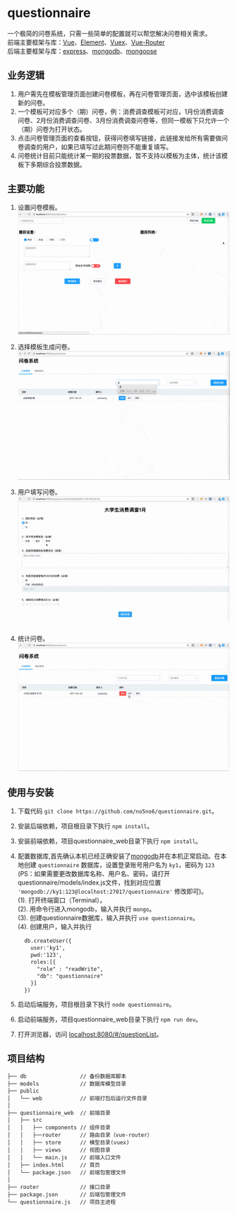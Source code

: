 # questionnaire
一个极简的问卷系统，只需一些简单的配置就可以帮您解决问卷相关需求。  
前端主要框架与库：[Vue](https://github.com/vuejs/vue)、[Element](http://element.eleme.io)、[Vuex](https://vuex.vuejs.org)、[Vue-Router](http://router.vuejs.org/)  
后端主要框架与库：[express](http://expressjs.com/)、[mongodb](https://www.mongodb.com/)、[mongoose](http://mongoosejs.com/)

## 业务逻辑
1. 用户需先在模板管理页面创建问卷模板，再在问卷管理页面，选中该模板创建新的问卷。
2. 一个模板可对应多个（期）问卷，例：消费调查模板可对应，1月份消费调查问卷、2月份消费调查问卷、3月份消费调查问卷等，但同一模板下只允许一个（期）问卷为打开状态。
3. 点击问卷管理页面的查看按钮，获得问卷填写链接，此链接发给所有需要做问卷调查的用户，如果已填写过此期问卷则不能重复填写。
4. 问卷统计目前只能统计某一期的投票数据，暂不支持以模板为主体，统计该模板下多期综合投票数据。

## 主要功能
1. 设置问卷模板。  
![set](set.gif)  

2. 选择模板生成问卷。  
![setQ](setQ.gif)  

3. 用户填写问卷。  
![answer](answer.gif)  

4. 统计问卷。  
![statistics](statistics.gif)

## 使用与安装
1. 下载代码 ```git clone https://github.com/no5no6/questionnaire.git```。  
2. 安装后端依赖，项目根目录下执行 ```npm install```。  
3. 安装前端依赖，项目questionnaire_web目录下执行 ```npm install```。  
4. 配置数据库,首先确认本机已经正确安装了[mongodb](https://www.mongodb.com/)并在本机正常启动。在本地创建 `questionnaire` 数据库，设置登录账号用户名为 `ky1`，密码为 `123` (PS：如果需要更改数据库名称、用户名、密码，请打开questionnaire/models/index.js文件，找到对应位置 ```'mongodb://ky1:123@localhost:27017/questionnaire'``` 修改即可)。  
(1). 打开终端窗口（Terminal）。  
(2). 用命令行进入mongodb，输入并执行 ```mongo```。  
(3). 创建questionnaire数据库，输入并执行 ```use questionnaire```。  
(4). 创建用户，输入并执行  
      ```
        db.createUser({
          user:'ky1',
          pwd:'123',
          roles:[{
            "role" : "readWrite",
            "db": "questionnaire"
          }]
        })
      ```

5. 启动后端服务，项目根目录下执行 ```node questionnaire```。  
6. 启动前端服务，项目questionnaire_web目录下执行 ```npm run dev```。  
7. 打开浏览器，访问 [localhost:8080/#/questionList](http://localhost:8080/#/questionList)。  

## 项目结构
```
├── db                 // 备份数据库脚本
├── models             // 数据库模型目录
├── public
│   └── web            // 前端打包后运行文件目录
│
├── questionnaire_web  // 前端目录
│   ├── src
│   │   ├── components // 组件目录
│   │   ├──router      // 路由目录（vue-router）
│   │   ├── store      // 模型目录(vuex)
│   │   ├── views      // 视图目录
│   │   └── main.js    // 前端入口文件
│   ├── index.html     // 首页
│   └── package.json   // 前端包管理文件
│
├── router             // 接口目录
├── package.json       // 后端包管理文件
└── questionnaire.js   // 项目主进程
```

